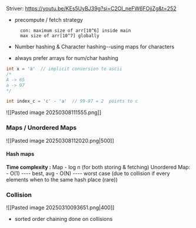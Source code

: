 
Striver: https://youtu.be/KEs5UyBJ39g?si=C2OI_neFW6FOjjZg&t=252

- precompute / fetch strategy

		con: maximum size of arr[10^6] inside main
		max size of arr[10^7] globally

- Number hashing & Character hashing--using maps for characters
- always prefer arrays for num/char hashing

```cpp
int x = 'a'  // implicit conversion to ascii 
/* 
A -> 65
a -> 97
*/

int index_c = 'c' - 'a'  // 99-97 = 2  points to c
```

![[Pasted image 20250308111555.png]]

### Maps / Unordered Maps

![[Pasted image 20250308112020.png|500]]
#### Hash maps 

**Time complexity :** 
	Map - log n (for both storing & fetching)
	Unordered Map:
		- O(1) ---- best, avg
		- O(N) ---- worst case (due to collision if every elements when to the same hash place (rare)) 


### Collision

![[Pasted image 20250310093651.png|400]]

- sorted order chaining done on collisions